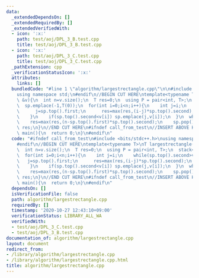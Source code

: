 ```yaml
---
data:
  _extendedDependsOn: []
  _extendedRequiredBy: []
  _extendedVerifiedWith:
  - icon: ':x:'
    path: test/aoj/DPL_3_B.test.cpp
    title: test/aoj/DPL_3_B.test.cpp
  - icon: ':x:'
    path: test/aoj/DPL_3_C.test.cpp
    title: test/aoj/DPL_3_C.test.cpp
  _pathExtension: cpp
  _verificationStatusIcon: ':x:'
  attributes:
    links: []
  bundledCode: "#line 1 \"algorithm/largestrectangle.cpp\"\n\n#include <bits/stdc++.h>\n\
    using namespace std;\n#endif\n//BEGIN CUT HERE\ntemplate<typename T>\nT largestrectangle(vector<T>\
    \ &v){\n  int n=v.size();\n  T res=0;\n  using P = pair<int, T>;\n  stack<P> sp;\n\
    \  sp.emplace(-1,T(0));\n  for(int i=0;i<n;i++){\n    int j=i;\n    while(sp.top().second>v[i]){\n\
    \      j=sp.top().first;\n      res=max(res,(i-j)*sp.top().second);\n      sp.pop();\n\
    \    }\n    if(sp.top().second<v[i]) sp.emplace(j,v[i]);\n  }\n  while(!sp.empty()){\n\
    \    res=max(res,(n-sp.top().first)*sp.top().second);\n    sp.pop();\n  }\n  return\
    \ res;\n}\n//END CUT HERE\n#ifndef call_from_test\n//INSERT ABOVE HERE\nsigned\
    \ main(){\n  return 0;\n}\n#endif\n"
  code: "#ifndef call_from_test\n#include <bits/stdc++.h>\nusing namespace std;\n\
    #endif\n//BEGIN CUT HERE\ntemplate<typename T>\nT largestrectangle(vector<T> &v){\n\
    \  int n=v.size();\n  T res=0;\n  using P = pair<int, T>;\n  stack<P> sp;\n  sp.emplace(-1,T(0));\n\
    \  for(int i=0;i<n;i++){\n    int j=i;\n    while(sp.top().second>v[i]){\n   \
    \   j=sp.top().first;\n      res=max(res,(i-j)*sp.top().second);\n      sp.pop();\n\
    \    }\n    if(sp.top().second<v[i]) sp.emplace(j,v[i]);\n  }\n  while(!sp.empty()){\n\
    \    res=max(res,(n-sp.top().first)*sp.top().second);\n    sp.pop();\n  }\n  return\
    \ res;\n}\n//END CUT HERE\n#ifndef call_from_test\n//INSERT ABOVE HERE\nsigned\
    \ main(){\n  return 0;\n}\n#endif\n"
  dependsOn: []
  isVerificationFile: false
  path: algorithm/largestrectangle.cpp
  requiredBy: []
  timestamp: '2020-10-27 12:43:10+09:00'
  verificationStatus: LIBRARY_ALL_WA
  verifiedWith:
  - test/aoj/DPL_3_C.test.cpp
  - test/aoj/DPL_3_B.test.cpp
documentation_of: algorithm/largestrectangle.cpp
layout: document
redirect_from:
- /library/algorithm/largestrectangle.cpp
- /library/algorithm/largestrectangle.cpp.html
title: algorithm/largestrectangle.cpp
---
```

